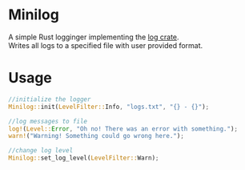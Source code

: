 # Minilog

A simple Rust logginger implementing the [log crate](https://docs.rs/log/0.4.14/log/).<br>
Writes all logs to a specified file with user provided format.

# Usage
```rust
//initialize the logger
Minilog::init(LevelFilter::Info, "logs.txt", "{} - {}");

//log messages to file
log!(Level::Error, "Oh no! There was an error with something.");
warn!("Warning! Something could go wrong here.");

//change log level
Minilog::set_log_level(LevelFilter::Warn);
```
